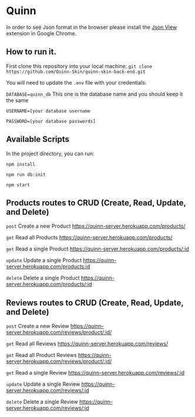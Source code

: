 # Quinn

In order to see Json format in the browser please install the [Json View](https://chrome.google.com/webstore/detail/jsonview/chklaanhfefbnpoihckbnefhakgolnmc?utm_source=chrome-ntp-icon) extension in Google Chrome.

## How to run it.

First clone this repository into your local machine: ``git clone https://github.com/Quinn-Skin/quinn-skin-back-end.git``

You will need to update the `.env` file with your credentials: 

`DATABASE=quinn_db` This one is the database name and you should keep it the same

`USERNAME=[your database username`

`PASSWORD=[your database passwords]`


## Available Scripts

In the project directory, you can run:

`npm install`

`npm run db:init`

`npm start`

## Products routes to CRUD (Create, Read, Update, and Delete) 
`post` Create a new Product https://quinn-server.herokuapp.com/products/

`get` Read all Products https://quinn-server.herokuapp.com/products/

`get` Read a single Product https://quinn-server.herokuapp.com/products/:id

`update` Update a single Product https://quinn-server.herokuapp.com/products:id

`delete` Delete a single Product https://quinn-server.herokuapp.com/products/:id

## Reviews routes to CRUD (Create, Read, Update, and Delete) 
`post` Create a new Review https://quinn-server.herokuapp.com/reviews/product/:id/

`get` Read all Reviews https://quinn-server.herokuapp.com/reviews/

`get` Read all Product Reviews https://quinn-server.herokuapp.com/reviews/product/:id/

`get` Read a single Review https://quinn-server.herokuapp.com/reviews/:id

`update` Update a  single Review https://quinn-server.herokuapp.com/reviews/:id

`delete` Delete a single Review https://quinn-server.herokuapp.com/reviews/:id

